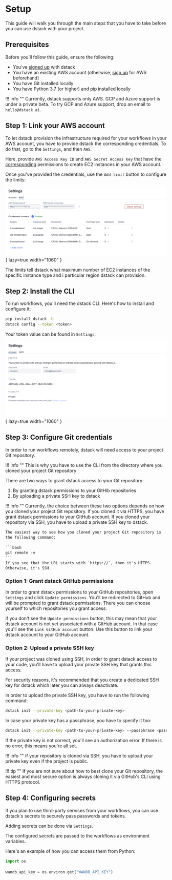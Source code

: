 # Setup

This guide will walk you through the main steps that you have to take before you can use dstack with your project. 

## Prerequisites

Before you'll follow this guide, ensure the following:

* You've [signed up](https://dstack.ai/signup) with dstack
* You have an existing AWS account (otherwise, [sign up](https://portal.aws.amazon.com/billing/signup) for AWS beforehand)
* You have Git installed locally
* You have Python 3.7 (or higher) and pip installed locally

!!! info ""
    Currently, dstack supports only AWS. GCP and Azure support is under a private beta. To 
    try GCP and Azure support, drop an email to `hello@dstack.ai`.

## Step 1: Link your AWS account

To let dstack provision the infrastructure required for your workflows in your AWS account, you have to provide
dstack the corresponding credentials. To do that, go to the `Settings`, and then `AWS`.

Here, provide `AWS Access Key ID` and `AWS Secret Access Key` that have the
[corresponding](runners.md#on-demand-runners) permissions to create EC2 instances in your AWS account.

Once you've provided the credentials, use the `Add limit` button to configure the limits:

![](images/dstack_on_demand_settings.png){ lazy=true width="1060" }

The limits tell dstack what maximum number of EC2 instances of the specific instance type and i particular region
dstack can provision.

## Step 2: Install the CLI

To run workflows, you'll need the dstack CLI. Here's how to install and configure it:

```bash
pip install dstack -U
dstack config --token <token> 
```

Your token value can be found in `Settings`:

![](images/dstack_quickstart_token.png){ lazy=true width="1060" }

## Step 3: Configure Git credentials

In order to run workflows remotely, dstack will need access to your project Git repository.

!!! info ""
    This is why you have to use the CLI from the directory where you cloned your project Git repository

There are two ways to grant dstack access to your Git repository:

1. By granting dstack permissions to your GitHib repositories
2. By uploading a private SSH key to dstack

!!! info ""
    Currently, the choice between these two options depends on how you cloned your project Git repository.
    If you cloned it via HTTPS, you have grant dstack permissions to your GitHub account.
    If you cloned your repository via SSH, you have to upload a private SSH key to dstack.

    The easiest way to see how you cloned your project Git repository is the following command:

    ```bash
    git remote -v
    ```
    If you see that the URL starts with `https://`, then it's HTTPS. Otherwise, it's SSH.

### Option 1: Grant dstack GitHub permissions 

In order to grant dstack permissions to your GitHub repositories, open `Settings` and click `Update permissions`.
You'll be redirected to GitHub and will be prompted to grant dstack permissions. There you can choose yourself
to which repositories you grant access.

If you don't see the `Update permissions` button, this may mean that your dstack account is not yet associated with
a GitHub account. In that case you'll see the `Link GitHub account` button. Use this button to link your dstack
account to your GitHub account.

### Option 2: Upload a private SSH key

If your project was cloned using SSH, in order to grant dstack access to your code, you'll have to upload your private 
SSH key that grants this access.

For security reasons, it's recommended that you create a dedicated SSH key for dstack which later you can always 
deactivate.

In order to upload the private SSH key, you have to run the following command:

```bash
dstack init --private-key <path-to-your-private-key>
```

In case your private key has a passphrase, you have to specify it too:

```bash
dstack init --private-key <path-to-your-private-key> --passphrase <passphrase>
```

If the private key is not correct, you'll see an authorization error. If there is no error, this means you're all set.

!!! info ""
    If your repository is cloned via SSH, you have to upload your private key even if the project is public.

!!! tip ""
    If you are not sure about how to best clone your Git repository, the easiest and most secure option
    is always cloning it via GitHub's CLI using HTTPS protocol.

## Step 4: Configuring secrets

If you plan to use third-party services from your workflows, you can use dstack's secrets 
to securely pass passwords and tokens.

Adding secrets can be done via `Settings`.

The configured secrets are passed to the workflows as environment variables. 

Here's an example of how you can access them from Python: 

```python
import os

wandb_api_key = os.environ.get("WANDB_API_KEY")
```